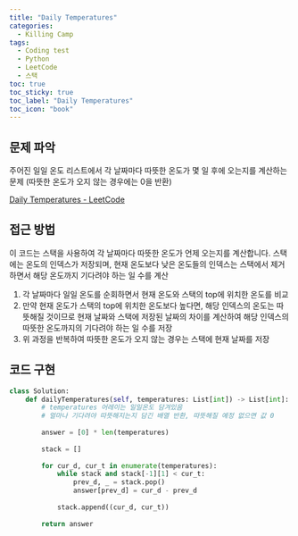 ```yaml
---
title: "Daily Temperatures"
categories:
  - Killing Camp
tags:
  - Coding test
  - Python
  - LeetCode
  - 스택
toc: true
toc_sticky: true
toc_label: "Daily Temperatures"
toc_icon: "book"
---
```

## 문제 파악
주어진 일일 온도 리스트에서 각 날짜마다 따뜻한 온도가 몇 일 후에 오는지를 계산하는 문제 (따뜻한 온도가 오지 않는 경우에는 0을 반환)

[Daily Temperatures - LeetCode](https://leetcode.com/problems/daily-temperatures/)

## **접근 방법**

이 코드는 스택을 사용하여 각 날짜마다 따뜻한 온도가 언제 오는지를 계산합니다. 스택에는 온도의 인덱스가 저장되며, 현재 온도보다 낮은 온도들의 인덱스는 스택에서 제거하면서 해당 온도까지 기다려야 하는 일 수를 계산

1. 각 날짜마다 일일 온도를 순회하면서 현재 온도와 스택의 top에 위치한 온도를 비교
2. 만약 현재 온도가 스택의 top에 위치한 온도보다 높다면, 해당 인덱스의 온도는 따뜻해질 것이므로 현재 날짜와 스택에 저장된 날짜의 차이를 계산하여 해당 인덱스의 따뜻한 온도까지의 기다려야 하는 일 수를 저장
3. 위 과정을 반복하여 따뜻한 온도가 오지 않는 경우는 스택에 현재 날짜를 저장

## 코드 구현

```python
class Solution:
    def dailyTemperatures(self, temperatures: List[int]) -> List[int]:
        # temperatures 어레이는 일일온도 담겨있음
        # 얼마나 기다려야 따뜻해지는지 담긴 배열 반환, 따뜻해질 예정 없으면 값 0 
        
        answer = [0] * len(temperatures)
        
        stack = []
        
        for cur_d, cur_t in enumerate(temperatures):
            while stack and stack[-1][1] < cur_t:
                prev_d, _ = stack.pop()
                answer[prev_d] = cur_d - prev_d 
            
            stack.append((cur_d, cur_t))
            
        return answer
```
